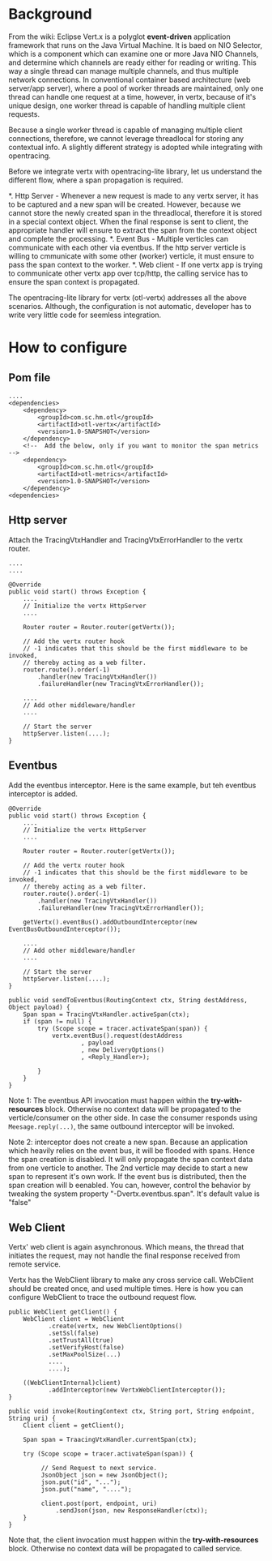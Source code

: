 # Background

From the wiki: Eclipse Vert.x is a polyglot **event-driven** application framework that runs on the Java Virtual Machine.
It is baed on NIO Selector, which is a component which can examine one or more Java NIO Channels, and determine which channels are ready either for reading or writing. This way a single thread can manage multiple channels, and thus multiple network connections. In conventional container based architecture (web server/app server), where a pool of worker threads are maintained, only one thread can handle one request at a time, however, in vertx, because of it's unique design, one worker thread is capable of handling multiple client requests.

Because a single worker thread is capable of managing multiple client connections, therefore, we cannot leverage threadlocal for storing any contextual info. A slightly different strategy is adopted while integrating with opentracing.

Before we integrate vertx with opentracing-lite library, let us understand the different flow, where a span propagation is required.

*. Http Server - Whenever a new request is made to any vertx server, it has to be captured and a new span will be created. However, because we cannot store the newly created span in the threadlocal, therefore it is stored in a special context object. When the final response is sent to client, the appropriate handler will ensure to extract the span from the context object and complete the processing.
*. Event Bus - Multiple verticles can communicate with each other via eventbus. If the http server verticle is willing to cmmunicate with some other (worker) verticle, it must ensure to pass the span context to the worker.
*. Web client - If one vertx app is trying to communicate other vertx app over tcp/http, the calling service has to ensure the span context is propagated.

The opentracing-lite library for vertx (otl-vertx) addresses all the above scenarios. Although, the configuration is not automatic, developer has to write very little code for seemless integration.

# How to configure

## Pom file

```
....
<dependencies>
    <dependency>
        <groupId>com.sc.hm.otl</groupId>
        <artifactId>otl-vertx</artifactId>
        <version>1.0-SNAPSHOT</version>
    </dependency>
    <!--  Add the below, only if you want to monitor the span metrics -->
    <dependency>
        <groupId>com.sc.hm.otl</groupId>
        <artifactId>otl-metrics</artifactId>
        <version>1.0-SNAPSHOT</version>
    </dependency>
<dependencies>
```

## Http server

Attach the TracingVtxHandler and TracingVtxErrorHandler to the vertx router.

```
....
....

@Override
public void start() throws Exception {
    ....
    // Initialize the vertx HttpServer
    ....
        
    Router router = Router.router(getVertx());
        
    // Add the vertx router hook
    // -1 indicates that this should be the first middleware to be invoked,
    // thereby acting as a web filter.
    router.route().order(-1)
        .handler(new TracingVtxHandler())
        .failureHandler(new TracingVtxErrorHandler());
        
    ....
    // Add other middleware/handler
    ....
    
    // Start the server
    httpServer.listen(....);
}
```

## Eventbus

Add the eventbus interceptor. Here is the same example, but teh eventbus interceptor is added.

```
@Override
public void start() throws Exception {
    ....
    // Initialize the vertx HttpServer
    ....
        
    Router router = Router.router(getVertx());
        
    // Add the vertx router hook
    // -1 indicates that this should be the first middleware to be invoked,
    // thereby acting as a web filter.
    router.route().order(-1)
        .handler(new TracingVtxHandler())
        .failureHandler(new TracingVtxErrorHandler());
    
    getVertx().eventBus().addOutboundInterceptor(new EventBusOutboundInterceptor());
        
    ....
    // Add other middleware/handler
    ....
    
    // Start the server
    httpServer.listen(....);
}

public void sendToEventbus(RoutingContext ctx, String destAddress, Object payload) {
    Span span = TracingVtxHandler.activeSpan(ctx);
    if (span != null) {
        try (Scope scope = tracer.activateSpan(span)) { 
            vertx.eventBus().request(destAddress
                    , payload
                    , new DeliveryOptions()
                    , <Reply_Handler>);

        }
    }
}

```

Note 1: The eventbus API invocation must happen within the **try-with-resources** block. Otherwise no context data will be propagated to the verticle/consumer on the other side. In case the consumer responds using ```Meesage.reply(...)```, the same outbound interceptor will be invoked.

Note 2: interceptor does not create a new span. Because an application which heavily relies on the event bus, it will be flooded with spans. Hence the span creation is disabled. It will only propagate the span context data from one verticle to another. The 2nd verticle may decide to start a new span to represent it's own work. If the event bus is distributed, then the span creation will b eenabled. You can, however, control the behavior by tweaking the system property "-Dvertx.eventbus.span". It's default value is "false"

## Web Client

Vertx' web client is again asynchronous. Which means, the thread that initiates the request, may not handle the final response received from remote service.

Vertx has the WebClient library to make any cross service call. WebClient should be created once, and used multiple times. Here is how you can configure WebClient to trace the outbound request flow.

```
public WebClient getClient() {
    WebClient client = WebClient
           .create(vertx, new WebClientOptions()
           .setSsl(false)
           .setTrustAll(true)
           .setVerifyHost(false)
           .setMaxPoolSize(...)
           ....
           ....);
        
    ((WebClientInternal)client)
           .addInterceptor(new VertxWebClientInterceptor());
}

public void invoke(RoutingContext ctx, String port, String endpoint, String uri) {
    Client client = getClient();

    Span span = TraacingVtxHandler.currentSpan(ctx);
  
    try (Scope scope = tracer.activateSpan(span)) {
             
         // Send Request to next service.
         JsonObject json = new JsonObject();
         json.put("id", "...");
         json.put("name", "....");
 
         client.post(port, endpoint, uri)
             .sendJson(json, new ResponseHandler(ctx));
    }
}
```

Note that, the client invocation must happen within the **try-with-resources** block. Otherwise no context data will be propagated to called service.

